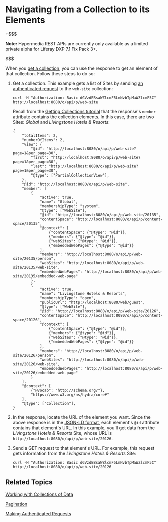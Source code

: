 # Navigating from a Collection to its Elements [](id=navigating-from-a-collection-to-its-elements)

+$$$

**Note:** Hypermedia REST APIs are currently only available as a limited private 
alpha for Liferay DXP 7.1 Fix Pack 3+. 

$$$

When you 
[get a collection](/develop/tutorials/-/knowledge_base/7-1/getting-collections), 
you can use the response to get an element of that collection. Follow these 
steps to do so: 

1.  Get a collection. This example gets a list of Sites by sending 
    [an authenticated request](/develop/tutorials/-/knowledge_base/7-1/making-authenticated-requests) 
    to the `web-site` collection: 

        curl -H "Authorization: Basic dGVzdEBsaWZlcmF5LmNvbTpMaWZlcmF5C" http://localhost:8080/o/api/p/web-site

    Recall from the 
    [Getting Collections tutorial](/develop/tutorials/-/knowledge_base/7-1/getting-collections) 
    that the response's `member` attribute contains the collection elements. In
    this case, there are two Sites: *Global* and *Livingstone Hotels & Resorts*: 

        {
            "totalItems": 2,
            "numberOfItems": 2,
            "view": {
                "@id": "http://localhost:8080/o/api/p/web-site?page=1&per_page=30",
                "first": "http://localhost:8080/o/api/p/web-site?page=1&per_page=30",
                "last": "http://localhost:8080/o/api/p/web-site?page=1&per_page=30",
                "@type": ["PartialCollectionView"],
            },
            "@id": "http://localhost:8080/o/api/p/web-site",
            "member": [
                {
                    "active": true,
                    "name": "Global",
                    "membershipType": "system",
                    "@type": ["WebSite"],
                    "@id": "http://localhost:8080/o/api/p/web-site/20135",
                    "contentSpace": "http://localhost:8080/o/api/p/content-space/20135",
                    "@context": [
                        {"contentSpace": {"@type": "@id"}},
                        {"members": {"@type": "@id"}},
                        {"webSites": {"@type": "@id"}},
                        {"embeddedWebPages": {"@type": "@id"}}
                    ],
                    "members": "http://localhost:8080/o/api/p/web-site/20135/person",
                    "webSites": "http://localhost:8080/o/api/p/web-site/20135/web-site",
                    "embeddedWebPages": "http://localhost:8080/o/api/p/web-site/20135/embedded-web-page"
                },
                {
                    "active": true,
                    "name": "Livingstone Hotels & Resorts",
                    "membershipType": "open",
                    "publicUrl": "http://localhost:8080/web/guest",
                    "@type": ["WebSite"],
                    "@id": "http://localhost:8080/o/api/p/web-site/20126",
                    "contentSpace": "http://localhost:8080/o/api/p/content-space/20126",
                    "@context": [
                        {"contentSpace": {"@type": "@id"}},
                        {"members": {"@type": "@id"}},
                        {"webSites": {"@type": "@id"}},
                        {"embeddedWebPages": {"@type": "@id"}}
                    ],
                    "members": "http://localhost:8080/o/api/p/web-site/20126/person",
                    "webSites": "http://localhost:8080/o/api/p/web-site/20126/web-site",
                    "embeddedWebPages": "http://localhost:8080/o/api/p/web-site/20126/embedded-web-page"
                }
            ],
            "@context": [
                {"@vocab": "http://schema.org/"},
                "https://www.w3.org/ns/hydra/core#"
            ],
            "@type": ["Collection"],
        }

2.  In the response, locate the URL of the element you want. Since the above
    response is in the 
    [JSON-LD format](https://json-ld.org/), 
    each element's `@id` attribute contains that element's URL. In this example, 
    you'll get data from the *Livingstone Hotels & Resorts* Site, whose URL is 
    `http://localhost:8080/o/api/p/web-site/20126`. 

3.  Send a GET request to that element's URL. For example, this request gets 
    information from the *Livingstone Hotels & Resorts* Site: 

        curl -H "Authorization: Basic dGVzdEBsaWZlcmF5LmNvbTpMaWZlcmF5C" http://localhost:8080/o/api/p/web-site/20126

## Related Topics [](id=related-topics)

[Working with Collections of Data](/develop/tutorials/-/knowledge_base/7-1/working-with-collections-of-data)

[Pagination](/develop/tutorials/-/knowledge_base/7-1/pagination)

[Making Authenticated Requests](/develop/tutorials/-/knowledge_base/7-1/making-authenticated-requests)
